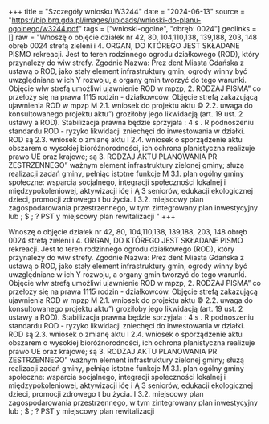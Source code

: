 +++
title = "Szczegóły wniosku W3244"
date = "2024-06-13"
source = "https://bip.brg.gda.pl/images/uploads/wnioski-do-planu-ogolnego/w3244.pdf"
tags = ["wnioski-ogolne", "obręb: 0024"]
geolinks = []
raw = "Wnoszę o objęcie działek nr 42, 80, 104,110,138, 139,188, 203, 148 obręb 0024 strefą zieleni i 4. ORGAN, DO KTÓREGO JEST SKŁADANE PISMO rekreacji. Jest to teren rodzinnego ogrodu działkowego (ROD), który przynależy do wiw strefy. Zgodnie Nazwa: Prez dent Miasta Gdańska z ustawą o ROD, jako stały element infrastruktury gmin, ogrody winny być uwzględniane w ich Y rozwoju, a organy gmin tworzyć do tego warunki. Objęcie włw strefą umożliwi ujawnienie ROD w mpzp, 2. RODZAJ PISMA” co przełoży się na prawa 1115 rodzin - działkowców. Objęcie strefą zakazującą ujawnienia ROD w mpzp M 2.1. wniosek do projektu aktu © 2.2. uwaga do konsultowanego projektu aktu”) groziłoby jego likwidacją (art. 19 ust. 2 ustawy a ROD). Stabilizacja prawna będzie sprzyjała : 4 s . R podnoszeniu standardu ROD - ryzyko likwidacji zniechęci do inwestowania w działki. ROD są  2.3. wniosek o zmianę aktu I 2.4. wniosek o sporządzenie aktu obszarem o wysokiej bioróżnorodności, ich ochrona planistyczna realizuje prawo UE oraz krajowe; są 3. RODZAJ AKTU PLANOWANIA PR ZESTRZENNEGO” ważnym element infrastruktury zielonej gminy; służą realizacji zadań gminy, pełniąc istotne funkcje M 3.1. plan ogólny gminy społeczne: wsparcia socjalnego, integracji społeczności lokalnej i międzypokoleniowej, aktywizacji ióę i Ą 3 seniorów, edukacji ekologicznej dzieci, promocji zdrowego t bu życia. I 3.2. miejscowy plan zagospodarowania przestrzennego, w tym zintegrowany plan inwestycyjny lub ; $ ; ? PST y miejscowy plan rewitalizacji "
+++

Wnoszę o objęcie działek nr 42, 80, 104,110,138, 139,188, 203, 148 obręb 0024 strefą zieleni i
4. ORGAN, DO KTÓREGO JEST SKŁADANE PISMO rekreacji. Jest to teren rodzinnego ogrodu działkowego (ROD), który przynależy do wiw strefy. Zgodnie
Nazwa: Prez dent Miasta Gdańska z ustawą o ROD, jako stały element infrastruktury gmin, ogrody winny być uwzględniane w ich
Y rozwoju, a organy gmin tworzyć do tego warunki. Objęcie włw strefą umożliwi ujawnienie ROD w mpzp,
2. RODZAJ PISMA” co przełoży się na prawa 1115 rodzin - działkowców. Objęcie strefą zakazującą ujawnienia ROD w mpzp
M 2.1. wniosek do projektu aktu © 2.2. uwaga do konsultowanego projektu aktu”) groziłoby jego likwidacją (art. 19 ust. 2 ustawy a ROD). Stabilizacja prawna będzie sprzyjała
: 4 s . R podnoszeniu standardu ROD - ryzyko likwidacji zniechęci do inwestowania w działki. ROD są
 2.3. wniosek o zmianę aktu I 2.4. wniosek o sporządzenie aktu obszarem o wysokiej bioróżnorodności, ich ochrona planistyczna realizuje prawo UE oraz krajowe; są
3. RODZAJ AKTU PLANOWANIA PR ZESTRZENNEGO” ważnym element infrastruktury zielonej gminy; służą realizacji zadań gminy, pełniąc istotne funkcje
M 3.1. plan ogólny gminy społeczne: wsparcia socjalnego, integracji społeczności lokalnej i międzypokoleniowej, aktywizacji
ióę i Ą 3 seniorów, edukacji ekologicznej dzieci, promocji zdrowego t bu życia.
I 3.2. miejscowy plan zagospodarowania przestrzennego, w tym zintegrowany plan inwestycyjny lub ; $ ; ? PST y
miejscowy plan rewitalizacji 


